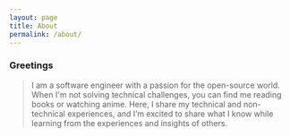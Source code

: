 ```yaml
---
layout: page
title: About
permalink: /about/
---
```


### Greetings
> I am a software engineer with a passion for the open-source world. When I'm not solving technical challenges, you can find me reading books or watching anime. Here, I share my technical and non-technical experiences, and I’m excited to share what I know while learning from the experiences and insights of others.
